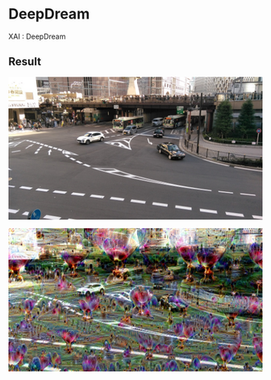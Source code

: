 # DeepDream

XAI : DeepDream

## Result

![sample](sample.png "sample")

![nightmare](nightmare.png "nightmare")
